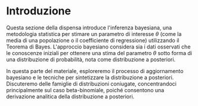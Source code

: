 # Introduzione 

Questa sezione della dispensa introduce l'inferenza bayesiana, una metodologia statistica per stimare un parametro di interesse $\theta$ (come la media di una popolazione o il coefficiente di regressione) utilizzando il Teorema di Bayes. L'approccio bayesiano considera sia i dati osservati che le conoscenze iniziali per ottenere una stima del parametro $\theta$ sotto forma di una distribuzione di probabilità, nota come distribuzione a posteriori.

In questa parte del materiale, esploreremo il processo di aggiornamento bayesiano e le tecniche per sintetizzare la distribuzione a posteriori. Discuteremo delle famiglie di distribuzioni coniugate, concentrandoci principalmente sul caso beta-binomiale, poiché consentono una derivazione analitica della distribuzione a posteriori. 
